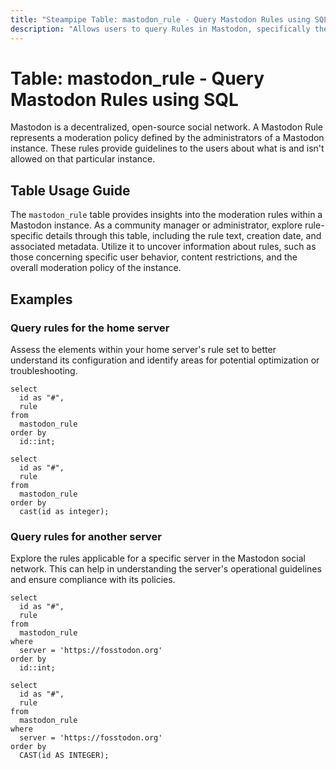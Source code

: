 ```yaml
---
title: "Steampipe Table: mastodon_rule - Query Mastodon Rules using SQL"
description: "Allows users to query Rules in Mastodon, specifically the rule definitions, providing insights into the moderation policy of a Mastodon instance."
---
```


# Table: mastodon_rule - Query Mastodon Rules using SQL

Mastodon is a decentralized, open-source social network. A Mastodon Rule represents a moderation policy defined by the administrators of a Mastodon instance. These rules provide guidelines to the users about what is and isn't allowed on that particular instance.

## Table Usage Guide

The `mastodon_rule` table provides insights into the moderation rules within a Mastodon instance. As a community manager or administrator, explore rule-specific details through this table, including the rule text, creation date, and associated metadata. Utilize it to uncover information about rules, such as those concerning specific user behavior, content restrictions, and the overall moderation policy of the instance.

## Examples

### Query rules for the home server
Assess the elements within your home server's rule set to better understand its configuration and identify areas for potential optimization or troubleshooting.

```sql+postgres
select
  id as "#",
  rule
from
  mastodon_rule
order by
  id::int;
```

```sql+sqlite
select
  id as "#",
  rule
from
  mastodon_rule
order by
  cast(id as integer);
```

### Query rules for another server
Explore the rules applicable for a specific server in the Mastodon social network. This can help in understanding the server's operational guidelines and ensure compliance with its policies.

```sql+postgres
select
  id as "#",
  rule
from
  mastodon_rule
where
  server = 'https://fosstodon.org'
order by
  id::int;
```

```sql+sqlite
select
  id as "#",
  rule
from
  mastodon_rule
where
  server = 'https://fosstodon.org'
order by
  CAST(id AS INTEGER);
```